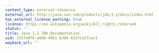```yaml
---
content_type: external-resource
external_url: http://java.sun.com/products/jdk/1.1/docs/index.html
has_external_license_warning: true
license: https://en.wikipedia.org/wiki/All_rights_reserved
status: ''
title: Java 1.1 JDK Documentation
uid: 155fe0f6-a080-40b1-b366-6327ca17cac1
wayback_url: ''
---
```

